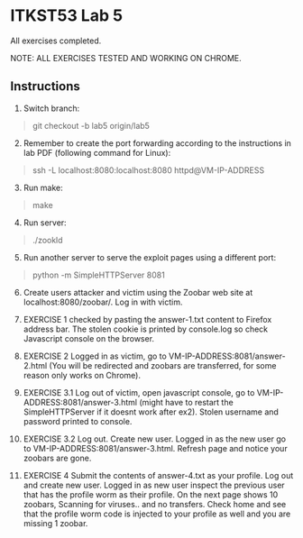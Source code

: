 # ITKST53 Lab 5

All exercises completed.

NOTE: ALL EXERCISES TESTED AND WORKING ON CHROME.

## Instructions

1. Switch branch:

> git checkout -b lab5 origin/lab5

2. Remember to create the port forwarding according to the instructions in lab PDF (following command for Linux):

> ssh -L localhost:8080:localhost:8080 httpd@VM-IP-ADDRESS

3. Run make:

> make

4. Run server:

> ./zookld

5. Run another server to serve the exploit pages using a different port:

>  python -m SimpleHTTPServer 8081

6. Create users attacker and victim using the Zoobar web site at localhost:8080/zoobar/. Log in with victim.

7. EXERCISE 1 checked by pasting the answer-1.txt content to Firefox address bar. The stolen cookie is printed by console.log so check Javascript console on the browser.

8. EXERCISE 2 Logged in as victim, go to VM-IP-ADDRESS:8081/answer-2.html (You will be redirected and zoobars are transferred, for some reason only works on Chrome).

9. EXERCISE 3.1 Log out of victim, open javascript console, go to VM-IP-ADDRESS:8081/answer-3.html (might have to restart the SimpleHTTPServer if it doesnt work after ex2). Stolen username and password printed to console.

10. EXERCISE 3.2 Log out. Create new user. Logged in as the new user go to VM-IP-ADDRESS:8081/answer-3.html. Refresh page and notice your zoobars are gone.

11. EXERCISE 4 Submit the contents of answer-4.txt as your profile. Log out and create new user. Logged in as new user inspect the previous user that has the profile worm as their profile. On the next page shows 10 zoobars, Scanning for viruses.. and no transfers. Check home and see that the profile worm code is injected to your profile as well and you are missing 1 zoobar.
